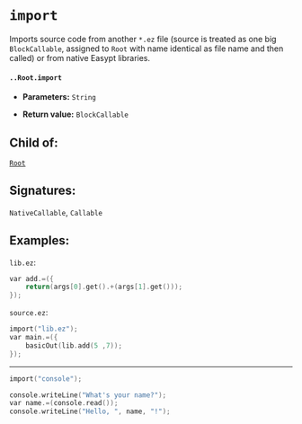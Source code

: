 # `import`

Imports source code from another `*.ez` file (source is treated as one big `BlockCallable`, assigned to `Root` with name identical as file name and then called) or from native Easypt libraries.

#### `..Root.import`

* **Parameters:** `String`

* **Return value:** `BlockCallable`

## Child of:

[`Root`](docs..Root.md)

## Signatures:

`NativeCallable`, `Callable`

## Examples:

`lib.ez`:

```c
var add.=({
    return(args[0].get().+(args[1].get()));
});
```

`source.ez`:

```c
import("lib.ez");
var main.=({
    basicOut(lib.add(5 ,7));
});
```

---

```c
import("console");

console.writeLine("What's your name?");
var name.=(console.read());
console.writeLine("Hello, ", name, "!");
```
